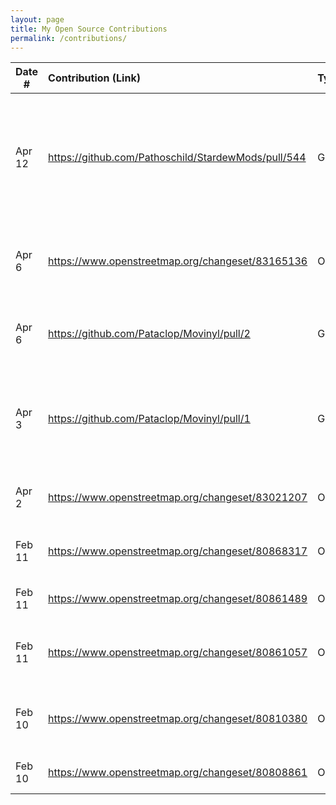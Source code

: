 ```yaml
---
layout: page
title: My Open Source Contributions
permalink: /contributions/
---
```


<!--
Type of the contribution should be "Wikipedia edit", "OpenStreet Map feature", "Documentation", "Course website", "Blog",
"Browse Add-on", etc.

The description should include a brief summary of what you did.

Replace the first row with your own contribution.

-->

| Date #       | Contribution (Link)  | Type  | Description |
|---|:---|:---|:---|
| Apr 12 |            https://github.com/Pathoschild/StardewMods/pull/544 |                     Github |                     Translate shipping-bin.store and shipping-bin.take in zh.json in StardewValley Chests Anywhere mod |
| Apr 6 |            https://www.openstreetmap.org/changeset/83165136 |                     OpenStreetMap |                     Added Satkar Shopping Center in Sector 2, Malviya Nagar |
| Apr 6 |            https://github.com/Pataclop/Movinyl/pull/2 |                     Github |                     Added gitignore and changed disk width to macro |
| Apr 3 |            https://github.com/Pataclop/Movinyl/pull/1 |                     Github |                     Helped rebrand open-source project to Movinyl by changing name and adding logo |
| Apr 2 |            https://www.openstreetmap.org/changeset/83021207 |                     OpenStreetMap |                     Added Sector 2 Park [Malviya Nagar Jaipur] |
| Feb 11 |            https://www.openstreetmap.org/changeset/80868317 |                     OpenStreetMap |                     Added Jumeirah Beach Resort on Saadiyat |
| Feb 11 |            https://www.openstreetmap.org/changeset/80861489 |                     OpenStreetMap |                     updated st. regis saadiyat restaurants |
| Feb 11 |            https://www.openstreetmap.org/changeset/80861057 |                     OpenStreetMap |                     Updated names of convenience store and pizzeria |
| Feb 10 |            https://www.openstreetmap.org/changeset/80810380 |                     OpenStreetMap |                     Added Sinolink Garden and surrounding areas |
| Feb 10 |            https://www.openstreetmap.org/changeset/80808861 |                     OpenStreetMap |                     Added QSI Secondary school |
                    
